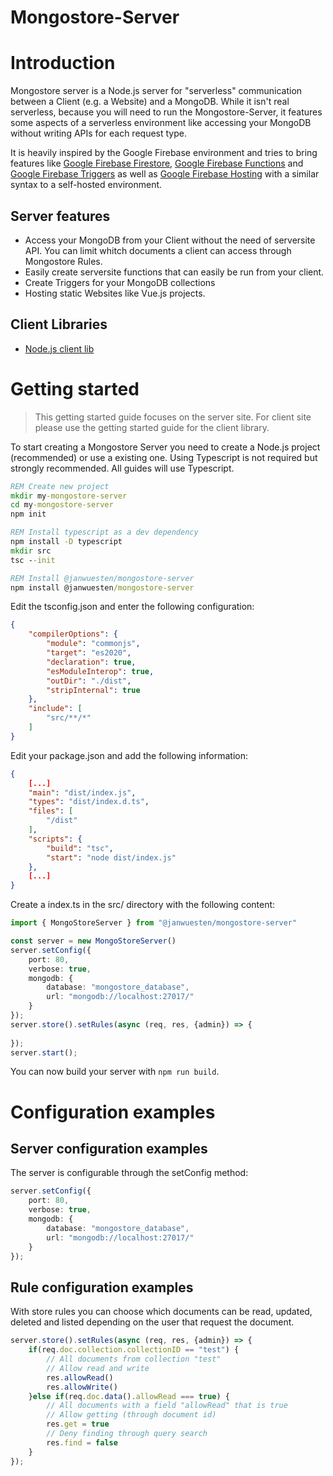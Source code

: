 # Mongostore-Server

# Introduction
Mongostore server is a Node.js server for "serverless" communication between a Client (e.g. a Website) and a MongoDB.
While it isn't real serverless, because you will need to run the Mongostore-Server, it features some aspects of a serverless environment like accessing your MongoDB without writing APIs for each request type.

It is heavily inspired by the Google Firebase environment and tries to bring features like [Google Firebase Firestore](https://firebase.google.com/docs/firestore), [Google Firebase Functions](https://firebase.google.com/docs/functions) and [Google Firebase Triggers](https://firebase.google.com/docs/functions/firestore-events) as well as [Google Firebase Hosting](https://firebase.google.com/docs/hosting) with a similar syntax to a self-hosted environment.

## Server features
- Access your MongoDB from your Client without the need of serversite API. You can limit whitch documents a client can access through Mongostore Rules.
- Easily create serversite functions that can easily be run from your client.
- Create Triggers for your MongoDB collections
- Hosting static Websites like Vue.js projects.

## Client Libraries
- [Node.js client lib](https://github.com/janwuesten/Mongostore)

# Getting started
> This getting started guide focuses on the server site. For client site please use the getting started guide for the client library.

To start creating a Mongostore Server you need to create a Node.js project (recommended) or use a existing one. Using Typescript is not required but strongly recommended. All guides will use Typescript.
```cmd
REM Create new project
mkdir my-mongostore-server
cd my-mongostore-server
npm init

REM Install typescript as a dev dependency
npm install -D typescript
mkdir src
tsc --init

REM Install @janwuesten/mongostore-server
npm install @janwuesten/mongostore-server
```

Edit the tsconfig.json and enter the following configuration:
```json
{
    "compilerOptions": {
        "module": "commonjs",
        "target": "es2020",
        "declaration": true,
        "esModuleInterop": true,
        "outDir": "./dist",
        "stripInternal": true
    },
    "include": [
        "src/**/*"
    ]
}
```

Edit your package.json and add the following information:
```json
{
    [...]
    "main": "dist/index.js",
    "types": "dist/index.d.ts",
    "files": [
        "/dist"
    ],
    "scripts": {
        "build": "tsc",
        "start": "node dist/index.js"
    },
    [...]
}
```

Create a index.ts in the src/ directory with the following content:

```ts
import { MongoStoreServer } from "@janwuesten/mongostore-server"

const server = new MongoStoreServer()
server.setConfig({
    port: 80,
    verbose: true,
    mongodb: {
        database: "mongostore_database",
        url: "mongodb://localhost:27017/"
    }
});
server.store().setRules(async (req, res, {admin}) => {
    
});
server.start();
```

You can now build your server with `npm run build`.

# Configuration examples

## Server configuration examples

The server is configurable through the setConfig method:
```ts
server.setConfig({
    port: 80,
    verbose: true,
    mongodb: {
        database: "mongostore_database",
        url: "mongodb://localhost:27017/"
    }
});
```

## Rule configuration examples

With store rules you can choose which documents can be read, updated, deleted and listed depending on the user that request the document.

```ts
server.store().setRules(async (req, res, {admin}) => {
    if(req.doc.collection.collectionID == "test") {
        // All documents from collection "test"
        // Allow read and write
        res.allowRead()
        res.allowWrite()
    }else if(req.doc.data().allowRead === true) {
        // All documents with a field "allowRead" that is true
        // Allow getting (through document id)
        res.get = true
        // Deny finding through query search
        res.find = false
    }
});
```